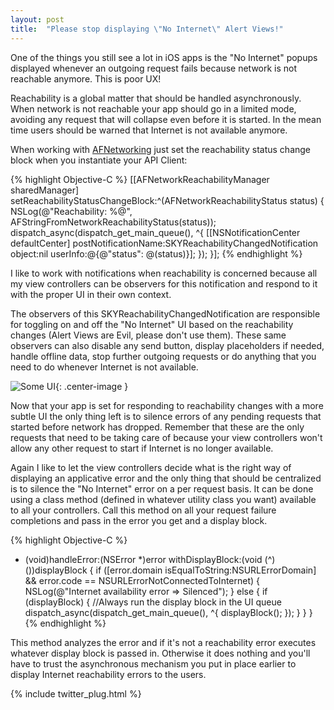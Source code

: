 ```yaml
---
layout: post
title:  "Please stop displaying \"No Internet\" Alert Views!"
---
```

One of the things you still see a lot in iOS apps is the "No Internet" popups displayed whenever an outgoing request fails because network is not reachable anymore. This is poor UX!

Reachability is a global matter that should be handled asynchronously. When network is not reachable your app should go in a limited mode, avoiding any request that will collapse even before it is started. In the mean time users should be warned that Internet is not available anymore.

When working with [AFNetworking](https://github.com/AFNetworking/AFNetworking) just set the reachability status change block when you instantiate your API Client:

{% highlight Objective-C %}
[[AFNetworkReachabilityManager sharedManager] setReachabilityStatusChangeBlock:^(AFNetworkReachabilityStatus status) {
            NSLog(@"Reachability: %@", AFStringFromNetworkReachabilityStatus(status));
            dispatch_async(dispatch_get_main_queue(), ^{
                [[NSNotificationCenter defaultCenter] postNotificationName:SKYReachabilityChangedNotification object:nil userInfo:@{@"status": @(status)}];
            });
}];
{% endhighlight %}

I like to work with notifications when reachability is concerned because all my view controllers can be observers for this notification and respond to it with the proper UI in their own context.

The observers of this SKYReachabilityChangedNotification are responsible for toggling on and off the "No Internet" UI based on the reachability changes (Alert Views are Evil, please don't use them).
These same observers can also disable any send button, display placeholders if needed, handle offline data, stop further outgoing requests or do anything that you need to do whenever Internet is not available.

![Some UI](http://planning.omts.fr/SugarFree/nointernetconnection.png){: .center-image }

Now that your app is set for responding to reachability changes with a more subtle UI the only thing left is to silence errors of any pending requests that started before network has dropped. Remember that these are the only requests that need to be taking care of because your view controllers won't allow any other request to start if Internet is no longer available.

Again I like to let the view controllers decide what is the right way of displaying an applicative error and the only thing that should be centralized is to silence the "No Internet" error on a per request basis.
It can be done using a class method (defined in whatever utility class you want) available to all your controllers. Call this method on all your request failure completions and pass in the error you get and a display block.

{% highlight Objective-C %}
+ (void)handleError:(NSError *)error withDisplayBlock:(void (^)())displayBlock {
    if ([error.domain isEqualToString:NSURLErrorDomain] && error.code == NSURLErrorNotConnectedToInternet) {
        NSLog(@"Internet availability error => Silenced");
     }
     else {
         if (displayBlock) {
             //Always run the display block in the UI queue
             dispatch_async(dispatch_get_main_queue(), ^{
                 displayBlock();
             });
         }
     }
}
{% endhighlight %}

This method analyzes the error and if it's not a reachability error executes whatever display block is passed in. Otherwise it does nothing and you'll have to trust the asynchronous mechanism you put in place earlier to display Internet reachability errors to the users.

{% include twitter_plug.html %}
